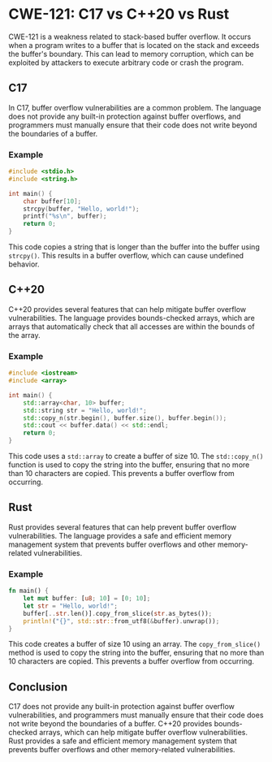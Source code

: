 # CWE-121: C17 vs C++20 vs Rust

CWE-121 is a weakness related to stack-based buffer overflow. It occurs when a program writes to a 
buffer that is located on the stack and exceeds the buffer's boundary. This can lead to memory 
corruption, which can be exploited by attackers to execute arbitrary code or crash the program.

## C17

In C17, buffer overflow vulnerabilities are a common problem. The language does not provide any 
built-in protection against buffer overflows, and programmers must manually ensure that their code 
does not write beyond the boundaries of a buffer.

### Example

```c
#include <stdio.h>
#include <string.h>

int main() {
    char buffer[10];
    strcpy(buffer, "Hello, world!");
    printf("%s\n", buffer);
    return 0;
}
```

This code copies a string that is longer than the buffer into the buffer using `strcpy()`. This 
results in a buffer overflow, which can cause undefined behavior.

## C++20

C++20 provides several features that can help mitigate buffer overflow vulnerabilities. The 
language provides bounds-checked arrays, which are arrays that automatically check that all 
accesses are within the bounds of the array.

### Example

```c++
#include <iostream>
#include <array>

int main() {
    std::array<char, 10> buffer;
    std::string str = "Hello, world!";
    std::copy_n(str.begin(), buffer.size(), buffer.begin());
    std::cout << buffer.data() << std::endl;
    return 0;
}
```

This code uses a `std::array` to create a buffer of size 10. The `std::copy_n()` function is used 
to copy the string into the buffer, ensuring that no more than 10 characters are copied. This 
prevents a buffer overflow from occurring.

## Rust

Rust provides several features that can help prevent buffer overflow vulnerabilities. The language 
provides a safe and efficient memory management system that prevents buffer overflows and other 
memory-related vulnerabilities.

### Example

```rust
fn main() {
    let mut buffer: [u8; 10] = [0; 10];
    let str = "Hello, world!";
    buffer[..str.len()].copy_from_slice(str.as_bytes());
    println!("{}", std::str::from_utf8(&buffer).unwrap());
}
```

This code creates a buffer of size 10 using an array. The `copy_from_slice()` method is used to 
copy the string into the buffer, ensuring that no more than 10 characters are copied. This prevents 
a buffer overflow from occurring.

## Conclusion

C17 does not provide any built-in protection against buffer overflow vulnerabilities, and 
programmers must manually ensure that their code does not write beyond the boundaries of a buffer. 
C++20 provides bounds-checked arrays, which can help mitigate buffer overflow vulnerabilities. Rust 
provides a safe and efficient memory management system that prevents buffer overflows and other 
memory-related vulnerabilities.
